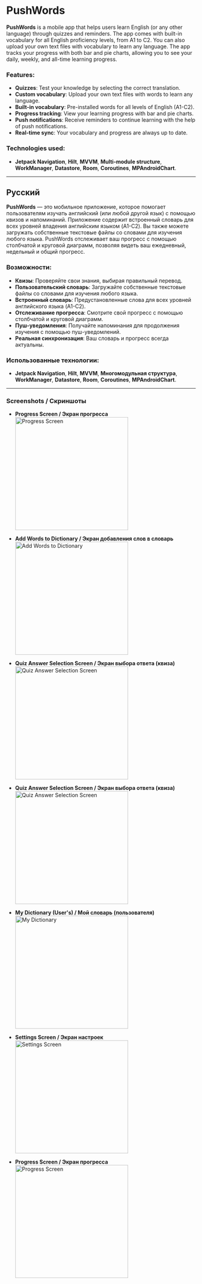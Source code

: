 # PushWords

**PushWords** is a mobile app that helps users learn English (or any other language) through quizzes and reminders. The app comes with built-in vocabulary for all English proficiency levels, from A1 to C2. You can also upload your own text files with vocabulary to learn any language. The app tracks your progress with both bar and pie charts, allowing you to see your daily, weekly, and all-time learning progress.

### Features:
- **Quizzes**: Test your knowledge by selecting the correct translation.
- **Custom vocabulary**: Upload your own text files with words to learn any language.
- **Built-in vocabulary**: Pre-installed words for all levels of English (A1-C2).
- **Progress tracking**: View your learning progress with bar and pie charts.
- **Push notifications**: Receive reminders to continue learning with the help of push notifications.
- **Real-time sync**: Your vocabulary and progress are always up to date.

### Technologies used:
- **Jetpack Navigation**, **Hilt**, **MVVM**, **Multi-module structure**, **WorkManager**, **Datastore**, **Room**, **Coroutines**, **MPAndroidChart**.

---

## Русский

**PushWords** — это мобильное приложение, которое помогает пользователям изучать английский (или любой другой язык) с помощью квизов и напоминаний. Приложение содержит встроенный словарь для всех уровней владения английским языком (A1-C2). Вы также можете загружать собственные текстовые файлы со словами для изучения любого языка. PushWords отслеживает ваш прогресс с помощью столбчатой и круговой диаграмм, позволяя видеть ваш ежедневный, недельный и общий прогресс.

### Возможности:
- **Квизы**: Проверяйте свои знания, выбирая правильный перевод.
- **Пользовательский словарь**: Загружайте собственные текстовые файлы со словами для изучения любого языка.
- **Встроенный словарь**: Предустановленные слова для всех уровней английского языка (A1-C2).
- **Отслеживание прогресса**: Смотрите свой прогресс с помощью столбчатой и круговой диаграмм.
- **Пуш-уведомления**: Получайте напоминания для продолжения изучения с помощью пуш-уведомлений.
- **Реальная синхронизация**: Ваш словарь и прогресс всегда актуальны.

### Использованные технологии:
- **Jetpack Navigation**, **Hilt**, **MVVM**, **Многомодульная структура**, **WorkManager**, **Datastore**, **Room**, **Coroutines**, **MPAndroidChart**.

---

### Screenshots / Скриншоты

- **Progress Screen / Экран прогресса**  
  <img src="assets/1.gif" alt="Progress Screen" width="300"/>

- **Add Words to Dictionary / Экран добавления слов в словарь**  
  <img src="assets/2.png" alt="Add Words to Dictionary" width="300"/>

- **Quiz Answer Selection Screen / Экран выбора ответа (квиза)**  
  <img src="assets/3.png" alt="Quiz Answer Selection Screen" width="300"/>

- **Quiz Answer Selection Screen / Экран выбора ответа (квиза)**  
  <img src="assets/4.png" alt="Quiz Answer Selection Screen" width="300"/>

- **My Dictionary (User's) / Мой словарь (пользователя)**  
  <img src="assets/5.png" alt="My Dictionary" width="300"/>

- **Settings Screen / Экран настроек**  
  <img src="assets/6.png" alt="Settings Screen" width="300"/>

- **Progress Screen / Экран прогресса**  
  <img src="assets/7.png" alt="Progress Screen" width="300"/>
